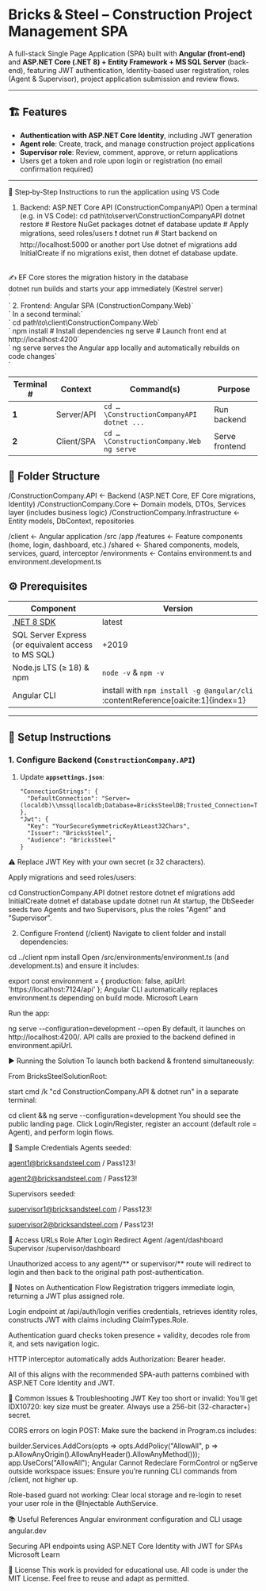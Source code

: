 # Bricks & Steel – Construction Project Management SPA

A full-stack Single Page Application (SPA) built with **Angular (front-end)** and **ASP.NET Core (.NET 8) + Entity Framework + MS SQL Server** (back-end), featuring JWT authentication, Identity-based user registration, roles (Agent & Supervisor), project application submission and review flows.<br>

---

## 🏗️ Features

- **Authentication with ASP.NET Core Identity**, including JWT generation  
- **Agent role**: Create, track, and manage construction project applications  
- **Supervisor role**: Review, comment, approve, or return applications  
- Users get a token and role upon login or registration (no email confirmation required)

---

🚀 Step‑by‑Step Instructions to run the application using VS Code

1. Backend: ASP.NET Core API (ConstructionCompanyAPI)
Open a terminal (e.g. in VS Code):
cd path\to\server\ConstructionCompanyAPI
dotnet restore                        # Restore NuGet packages
dotnet ef database update            # Apply migrations, seed roles/users ❗️
dotnet run                           # Start backend on http://localhost:5000 or another port
Use dotnet ef migrations add InitialCreate if no migrations exist, then dotnet ef database update.<br>
<br>
✍️ EF Core stores the migration history in the database<br>
dotnet run builds and starts your app immediately (Kestrel server)<br>
`<br>`
2. Frontend: Angular SPA (ConstructionCompany.Web)`<br>`
In a second terminal:`<br>`
cd path\to\client\ConstructionCompany.Web`<br>`
npm install                          # Install dependencies
ng serve                             # Launch front end at http://localhost:4200`<br>`
ng serve serves the Angular app locally and automatically rebuilds on code changes`<br>`

| Terminal # | Context     | Command(s)                                    | Purpose        |
| ---------- | ----------- | --------------------------------------------- | -------------- |
| **1**      | Server/API  | `cd …\ConstructionCompanyAPI`<br>`dotnet ...` | Run backend    |
| **2**      | Client/SPA | `cd …\ConstructionCompany.Web`<br>`ng serve`  | Serve frontend |


## 🧾 Folder Structure

/ConstructionCompany.API ← Backend (ASP.NET Core, EF Core migrations, Identity)
/ConstructionCompany.Core ← Domain models, DTOs, Services layer (includes business logic)
/ConstructionCompany.Infrastructure ← Entity models, DbContext, repositories

/client ← Angular application
/src
/app
/features ← Feature components (home, login, dashboard, etc.)
/shared ← Shared components, models, services, guard, interceptor
/environments ← Contains environment.ts and environment.development.ts


## ⚙️ Prerequisites

| Component | Version |
|-----------|---------|
| [.NET 8 SDK](https://dotnet.microsoft.com/en-us/download) | latest |
| SQL Server Express (or equivalent access to MS SQL) | +2019 |
| Node.js LTS (≥ 18) & npm | `node -v` & `npm -v` |
| Angular CLI | install with `npm install -g @angular/cli` :contentReference[oaicite:1]{index=1}

---

## 🔧 Setup Instructions

### 1. Configure Backend (`ConstructionCompany.API`)

1. Update **`appsettings.json`**:
   ```jsonc
   "ConnectionStrings": {
     "DefaultConnection": "Server=(localdb)\\mssqllocaldb;Database=BricksSteelDB;Trusted_Connection=True;"
   },
   "Jwt": {
     "Key": "YourSecureSymmetricKeyAtLeast32Chars",
     "Issuer": "BricksSteel",
     "Audience": "BricksSteel"
   }
⚠️ Replace JWT Key with your own secret (≥ 32 characters).

Apply migrations and seed roles/users:

cd ConstructionCompany.API
dotnet restore
dotnet ef migrations add InitialCreate
dotnet ef database update
dotnet run
At startup, the DbSeeder seeds two Agents and two Supervisors, plus the roles "Agent" and "Supervisor".

2. Configure Frontend (/client)
Navigate to client folder and install dependencies:

cd ../client
npm install
Open /src/environments/environment.ts (and .development.ts) and ensure it includes:

export const environment = {
  production: false,
  apiUrl: 'https://localhost:7124/api'
};
Angular CLI automatically replaces environment.ts depending on build mode. 
Microsoft Learn

Run the app:

ng serve --configuration=development --open
By default, it launches on http://localhost:4200/. API calls are proxied to the backend defined in environment.apiUrl.

▶️ Running the Solution
To launch both backend & frontend simultaneously:

From BricksSteelSolutionRoot:

start cmd /k "cd ConstructionCompany.API & dotnet run"
in a separate terminal:

cd client && ng serve --configuration=development
You should see the public landing page. Click Login/Register, register an account (default role = Agent), and perform login flows.

🔐 Sample Credentials
Agents seeded:

agent1@bricksandsteel.com / Pass123!

agent2@bricksandsteel.com / Pass123!

Supervisors seeded:

supervisor1@bricksandsteel.com / Pass123!

supervisor2@bricksandsteel.com / Pass123!

🚪 Access URLs
Role	After Login Redirect
Agent	/agent/dashboard
Supervisor	/supervisor/dashboard

Unauthorized access to any agent/** or supervisor/** route will redirect to login and then back to the original path post-authentication.

🎯 Notes on Authentication Flow
Registration triggers immediate login, returning a JWT plus assigned role.

Login endpoint at /api/auth/login verifies credentials, retrieves identity roles, constructs JWT with claims including ClaimTypes.Role.

Authentication guard checks token presence + validity, decodes role from it, and sets navigation logic.

HTTP interceptor automatically adds Authorization: Bearer <token> header.

All of this aligns with the recommended SPA-auth patterns combined with ASP.NET Core Identity and JWT. 

📌 Common Issues & Troubleshooting
JWT Key too short or invalid: You’ll get IDX10720: key size must be greater. Always use a 256-bit (32-character+) secret.

CORS errors on login POST: Make sure the backend in Program.cs includes:

builder.Services.AddCors(opts => opts.AddPolicy("AllowAll", p =>
     p.AllowAnyOrigin().AllowAnyHeader().AllowAnyMethod()));
app.UseCors("AllowAll");
Angular Cannot Redeclare FormControl or ngServe outside workspace issues: Ensure you’re running CLI commands from /client, not higher up.

Role-based guard not working: Clear local storage and re-login to reset your user role in the @Injectable AuthService.

📚 Useful References
Angular environment configuration and CLI usage 
angular.dev

Securing API endpoints using ASP.NET Core Identity with JWT for SPAs 
Microsoft Learn

📄 License
This work is provided for educational use. All code is under the MIT License. Feel free to reuse and adapt as permitted.

